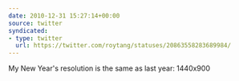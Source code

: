 ```yaml
---
date: 2010-12-31 15:27:14+00:00
source: twitter
syndicated:
- type: twitter
  url: https://twitter.com/roytang/statuses/20863558283689984/
---
```


My New Year's resolution is the same as last year: 1440x900